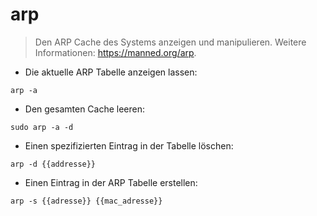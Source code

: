 # arp

> Den ARP Cache des Systems anzeigen und manipulieren.
> Weitere Informationen: <https://manned.org/arp>.

- Die aktuelle ARP Tabelle anzeigen lassen:

`arp -a`

- Den gesamten Cache leeren:

`sudo arp -a -d`

- Einen spezifizierten Eintrag in der Tabelle löschen:

`arp -d {{addresse}}`

- Einen Eintrag in der ARP Tabelle erstellen:

`arp -s {{adresse}} {{mac_adresse}}`
